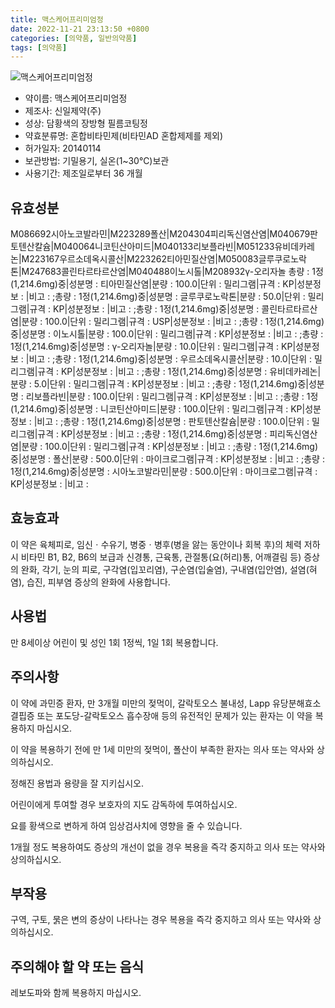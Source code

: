 ```yaml
---
title: 맥스케어프리미엄정
date: 2022-11-21 23:13:50 +0800
categories: [의약품, 일반의약품]
tags: [의약품]
---
```

![맥스케어프리미엄정](https://nedrug.mfds.go.kr/pbp/cmn/itemImageDownload/147426827284100051)

- 약이름: 맥스케어프리미엄정
- 제조사: 신일제약(주)
- 성상: 담황색의 장방형 필름코팅정
- 약효분류명: 혼합비타민제(비타민AD 혼합제제를 제외)
- 허가일자: 20140114
- 보관방법: 기밀용기, 실온(1~30℃)보관
- 사용기간: 제조일로부터 36 개월
## 유효성분
M086692시아노코발라민|M223289폴산|M204304피리독신염산염|M040679판토텐산칼슘|M040064니코틴산아미드|M040133리보플라빈|M051233유비데카레논|M223167우르소데옥시콜산|M223262티아민질산염|M050083글루쿠로노락톤|M247683콜린타르타르산염|M040488이노시톨|M208932γ-오리자놀
총량 : 1정(1,214.6mg)중|성분명 : 티아민질산염|분량 : 100.0|단위 : 밀리그램|규격 : KP|성분정보 : |비고 : ;총량 : 1정(1,214.6mg)중|성분명 : 글루쿠로노락톤|분량 : 50.0|단위 : 밀리그램|규격 : KP|성분정보 : |비고 : ;총량 : 1정(1,214.6mg)중|성분명 : 콜린타르타르산염|분량 : 100.0|단위 : 밀리그램|규격 : USP|성분정보 : |비고 : ;총량 : 1정(1,214.6mg)중|성분명 : 이노시톨|분량 : 100.0|단위 : 밀리그램|규격 : KP|성분정보 : |비고 : ;총량 : 1정(1,214.6mg)중|성분명 : γ-오리자놀|분량 : 10.0|단위 : 밀리그램|규격 : KP|성분정보 : |비고 : ;총량 : 1정(1,214.6mg)중|성분명 : 우르소데옥시콜산|분량 : 10.0|단위 : 밀리그램|규격 : KP|성분정보 : |비고 : ;총량 : 1정(1,214.6mg)중|성분명 : 유비데카레논|분량 : 5.0|단위 : 밀리그램|규격 : KP|성분정보 : |비고 : ;총량 : 1정(1,214.6mg)중|성분명 : 리보플라빈|분량 : 100.0|단위 : 밀리그램|규격 : KP|성분정보 : |비고 : ;총량 : 1정(1,214.6mg)중|성분명 : 니코틴산아미드|분량 : 100.0|단위 : 밀리그램|규격 : KP|성분정보 : |비고 : ;총량 : 1정(1,214.6mg)중|성분명 : 판토텐산칼슘|분량 : 100.0|단위 : 밀리그램|규격 : KP|성분정보 : |비고 : ;총량 : 1정(1,214.6mg)중|성분명 : 피리독신염산염|분량 : 100.0|단위 : 밀리그램|규격 : KP|성분정보 : |비고 : ;총량 : 1정(1,214.6mg)중|성분명 : 폴산|분량 : 500.0|단위 : 마이크로그램|규격 : KP|성분정보 : |비고 : ;총량 : 1정(1,214.6mg)중|성분명 : 시아노코발라민|분량 : 500.0|단위 : 마이크로그램|규격 : KP|성분정보 : |비고 :
## 효능효과
이 약은 육체피로, 임신ㆍ수유기, 병중ㆍ병후(병을 앓는 동안이나 회복 후)의 체력 저하 시 비타민 B1, B2, B6의 보급과 신경통, 근육통, 관절통(요(허리)통, 어깨결림 등) 증상의 완화, 각기, 눈의 피로, 구각염(입꼬리염), 구순염(입술염), 구내염(입안염), 설염(혀염), 습진, 피부염 증상의 완화에 사용합니다.

## 사용법
만 8세이상 어린이 및 성인 1회 1정씩, 1일 1회 복용합니다.

## 주의사항
이 약에 과민증 환자, 만 3개월 미만의 젖먹이, 갈락토오스 불내성, Lapp 유당분해효소 결핍증 또는 포도당-갈락토오스 흡수장애 등의 유전적인 문제가 있는 환자는 이 약을 복용하지 마십시오.

이 약을 복용하기 전에 만 1세 미만의 젖먹이, 폴산이 부족한 환자는 의사 또는 약사와 상의하십시오.

정해진 용법과 용량을 잘 지키십시오.

어린이에게 투여할 경우 보호자의 지도 감독하에 투여하십시오.

요를 황색으로 변하게 하여 임상검사치에 영향을 줄 수 있습니다.

1개월 정도 복용하여도 증상의 개선이 없을 경우 복용을 즉각 중지하고 의사 또는 약사와 상의하십시오.

## 부작용
구역, 구토, 묽은 변의 증상이 나타나는 경우 복용을 즉각 중지하고 의사 또는 약사와 상의하십시오.

## 주의해야 할 약 또는 음식
레보도파와 함께 복용하지 마십시오.

